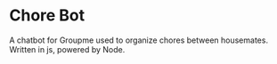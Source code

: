 # Chore Bot

A chatbot for Groupme used to organize chores between housemates. Written in js, powered by Node.